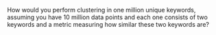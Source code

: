 How would you perform clustering in one million unique keywords, assuming you have 10 million data points and each one consists of two keywords and a metric measuring how similar these two keywords are? 


